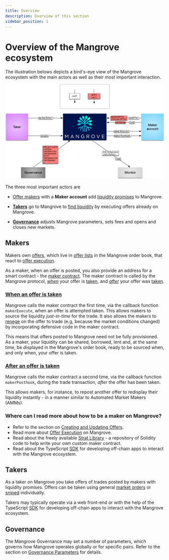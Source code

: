 ```yaml
---
title: Overview
description: Overview of this section
sidebar_position: 1
---
```


# Overview of the Mangrove ecosystem

The illustration belows depicts a bird's-eye view of the Mangrove ecosystem with the main actors as well as their most important interaction.

![A bird's-eye view of the Mangrove ecosystem.](../../../static/img/assets/contactMap.png)


The three most important actors are

* [Offer makers](#makers) with a **Maker account** add [liquidity promises](explanations/offer-maker/README.md) to Mangrove. 
    
* [**Takers**](#takers) go to Mangrove to [find liquidity](explanations/offer-taker.md) by executing offers already on Mangrove.

* [**Governance**](#governance) adjusts Mangrove parameters, sets fees and opens and closes new markets.

<!-- **TODO: To simplify, I suggest removing Monitor from this overview** (The complete picture is in the annotated code, anyhow.) -->

## Makers

Makers own [offers](taking-and-making-offers/reactive-offer/README.md), which live in [offer lists](taking-and-making-offers/offer-list.md) in the Mangrove order book, that react to [offer execution](taking-and-making-offers/reactive-offer/executing-offers.md).


As a maker, when an offer is posted, you also provide an address for a smart contract - the [maker contract](taking-and-making-offers/reactive-offer/maker-contract.md). The maker contract is called by the Mangrove protocol, [*when*](taking-and-making-offers/reactive-offer/maker-contract.md#trade-execution) your offer is [taken](taking-and-making-offers/taker-order/README.md), and [*after*](taking-and-making-offers/reactive-offer/maker-contract.md#trade-posthook) your offer was [taken](taking-and-making-offers/taker-order/README.md). 

### [When an offer is taken](taking-and-making-offers/reactive-offer/maker-contract.md#trade-execution)

Mangrove calls the maker contract the first time, via the callback function `makerExecute`, when an offer is attempted taken. This allows makers to source the liquidity *just-in-time* for the trade. It also allows the makers to [renege](explanations/taker-compensation.md) on the offer to trade (e.g, because the market conditions changed) by incorporating defensive code in the maker contract.

This means that offers posted to Mangrove need not be fully provisioned. As a maker, your liquidity can be shared, borrowed, lent and, at the same time, be displayed in the Mangrove's order book, ready to be sourced when, and only when, your offer is taken.

### [After an offer is taken](technical-references/taking-and-making-offers/reactive-offer/maker-contract.md#offer-post-hook)

Mangrove calls the maker contract a second time, via the callback function `makerPosthook`,  during the trade transaction, *after* the offer has been taken.

This allows makers, for instance, to repost another offer to redisplay their liquidity instantly - in a manner similar to Automated Market Makers (AMMs). 

### Where can I read more about how to be a maker on Mangrove?

* Refer to the section on [Creating and Updating Offers](taking-and-making-offers/reactive-offer/).
* Read more about [Offer Execution](taking-and-making-offers/reactive-offer/executing-offers) on Mangrove.
* Read about the freely available [Strat Library](../../strat-lib/README.md) - a repository of Solidity code to help write your own custom maker contract.
* Read about the TypeScript [SDK](../../SDK/README.md) for developing off-chain apps to interact with the Mangrove ecosystem.

## Takers

As a taker on Mangrove you take offers of trades posted by makers with liquidity promises. Offers can be taken using general [market orders](taking-and-making-offers/taker-order/README.md#market-order) or [sniped](taking-and-making-offers/taker-order/README.md#offer-sniping) individually.

Takers may typically operate via a web front-end or with the help of the TypeScript [SDK](../../SDK/README.md) for developing off-chain apps to interact with the Mangrove ecosystem.

## Governance

The Mangrove Governance may set a number of parameters, which governs how Mangrove operates globally or for specific pairs. Refer to the section on [Governance Parameters](./governance-parameters/README.md) for details.


